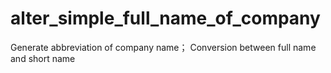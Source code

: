 # alter_simple_full_name_of_company
Generate abbreviation of company name； Conversion between full name and short name
